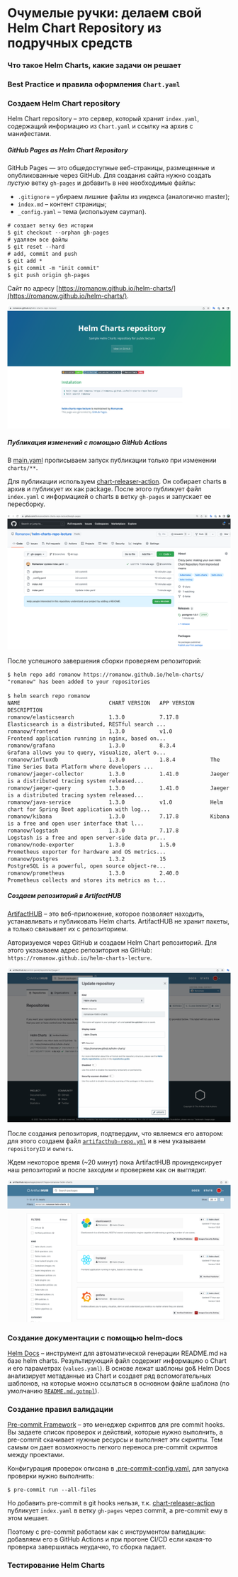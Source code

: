 # Очумелые ручки: делаем свой Helm Chart Repository из подручных средств

### Что такое Helm Charts, какие задачи он решает

### Best Practice и правила оформления `Chart.yaml`

### Создаем Helm Chart repository

Helm Chart repository – это сервер, который хранит `index.yaml`, содержащий информацию из `Chart.yaml` и ссылку на архив
с манифестами.

##### GitHub Pages as Helm Chart Repository

GitHub Pages — это общедоступные веб-страницы, размещенные и опубликованные через GitHub. Для создания сайта нужно
создать _пустую_ ветку `gh-pages` и добавить в нее необходимые файлы:

* `.gitignore` – убираем лишние файлы из индекса (аналогично master);
* `index.md` – контент страницы;
* `_config.yaml` – тема (используем cayman).

```shell
# создает ветку без истории
$ git checkout --orphan gh-pages
# удаляем все файлы
$ git reset --hard
# add, commit and push
$ git add *
$ git commit -m "init commit"
$ git push origin gh-pages
```

Сайт по адресу [https://romanow.github.io/helm-charts/](https://romanow.github.io/helm-charts/).

![GitHub Pages](images/GitHub%20Pages.png)

##### Публикация изменений с помощью GitHub Actions

В [main.yaml](../.github/workflows/charts-release.yaml) прописываем запуск публикации только при изменении `charts/**`.

Для публикации используем [chart-releaser-action](https://github.com/marketplace/actions/helm-chart-releaser). Он
собирает charts в архив и публикует их как package. После этого публикует файл `index.yaml` с информацией о charts в
ветку `gh-pages` и запускает ее пересборку.

![Helm index](images/Helm%20index.png)

После успешного завершения сборки проверяем репозиторий:

```shell
$ helm repo add romanow https://romanow.github.io/helm-charts/
"romanow" has been added to your repositories

$ helm search repo romanow
NAME                            CHART VERSION   APP VERSION     DESCRIPTION
romanow/elasticsearch           1.3.0           7.17.8          Elasticsearch is a distributed, RESTful search ...
romanow/frontend                1.3.0           v1.0            Frontend application running in nginx, based on...
romanow/grafana                 1.3.0           8.3.4           Grafana allows you to query, visualize, alert o...
romanow/influxdb                1.3.0           1.8.4           The Time Series Data Platform where developers ...
romanow/jaeger-collector        1.3.0           1.41.0          Jaeger is a distributed tracing system released...
romanow/jaeger-query            1.3.0           1.41.0          Jaeger is a distributed tracing system released...
romanow/java-service            1.3.0           v1.0            Helm chart for Spring Boot application with log...
romanow/kibana                  1.3.0           7.17.8          Kibana is a free and open user interface that l...
romanow/logstash                1.3.0           7.17.8          Logstash is a free and open server-side data pr...
romanow/node-exporter           1.3.0           1.5.0           Prometheus exporter for hardware and OS metrics...
romanow/postgres                1.3.2           15              PostgreSQL is a powerful, open source object-re...
romanow/prometheus              1.3.0           2.40.0          Prometheus collects and stores its metrics as t...
```

##### Создаем репозиторий в ArtifactHUB

[ArtifactHUB](https://artifacthub.io/) – это веб-приложение, которое позволяет находить, устанавливать и публиковать
Helm charts. ArtifactHUB не хранит пакеты, а только связывает их с репозиторием.

Авторизуемся через GitHub и создаем Helm Chart репозиторий. Для этого указываем адрес репозитория на
GitHub: `https://romanow.github.io/helm-charts-lecture`.

![Create repo in ArtifactHUB](images/ArtifactHUB%20add%20repo.png)

После создания репозитория, подтвердим, что являемся его автором: для этого создаем
файл [`artifacthub-repo.yml`](https://github.com/Romanow/helm-charts/blob/gh-pages/artifacthub-repo.yml) и в нем
указываем `repositoryID` и `owners`.

Ждем некоторое время (~20 минут) пока ArtifactHUB проиндексирует наш репозиторий и после заходим и проверяем как он
выглядит.

![ArtifactHUB repos](images/ArtifactHUB%20repos.png)

### Создание документации с помощью helm-docs

[Helm Docs](https://github.com/norwoodj/helm-docs) – инструмент для автоматической генерации README.md на базе helm
charts. Результирующий файл содержит информацию о Chart и его параметрах (`values.yaml`). В основе лежат шаблоны go&
Helm Docs анализирует метаданные из Chart и создает ряд вспомогательных шаблонов, на которые можно ссылаться в основном
файле шаблона (по умолчанию [`README.md.gotmpl`](../charts/postgres/README.md)).

### Создание правил валидации

[Pre-commit Framework](https://pre-commit.com) – это менеджер скриптов для pre commit hooks. Вы задаете список проверок
и действий, которые нужно выполнить, а pre-commit скачивает нужные ресурсы и выполняет эти скрипты. Тем самым он дает
возможность легкого переноса pre-commit скриптов между проектами.

Конфигурация проверок описана в [.pre-commit-config.yaml](../.pre-commit-config.yaml), для запуска проверки нужно
выполнить:

```shell
$ pre-commit run --all-files
```

Но добавить pre-commit в git hooks нельзя, т.к. [chart-releaser-action](../.github/workflows/charts-release.yaml)
публикует `index.yaml` в ветку `gh-pages` через commit, а pre-commit ему в этом мешает.

Поэтому с pre-commit работаем как с инструментом валидации: добавляем его в GitHub Actions и при прогоне CI/CD если
какая-то проверка завершилась неудачно, то сборка падает.

### Тестирование Helm Charts
